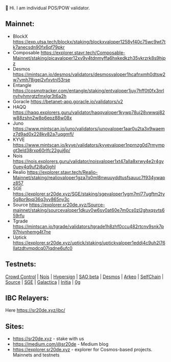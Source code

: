 👋 Hi. I am individual POS/POW validator.
## Mainnet:
- BlockX https://exp.utsa.tech/blockx/staking/blockxvaloper1258yf40c75wc9wt7tk7anecsdn90fx6qf79pkr
- Composable https://explorer.stavr.tech/Composable-Mainnet/staking/picavaloper12xv9v4tdnmyffa6hxkedkzh35vkrzrk8s9hjpz
- Desmos https://mintscan.io/desmos/validators/desmosvaloper1hcafnxmh0dtsw2w7vmh78jgej2vfxvtnl53rse
- Entangle https://cosmotracker.com/entangle/staking/entvaloper1juy7hff0t0fx3nrlnvhyhmrgtzfmxlgr3t6a2h
- Goracle https://betanet-app.goracle.io/validators/v2
- HAQQ https://haqq.explorers.guru/validator/haqqvaloper1kywp78uj28vwwqj82w88zshn2w8p6epz88w08x
- Juno https://www.mintscan.io/juno/validators/junovaloper1aar0u2ta3x9waemz7d9ad0x228kv82a7uqgmfl/
- KYVE https://www.mintscan.io/kyve/validators/kyvevaloper1nprnzg0d7rmympgt3eld38rxp60rlfc22guj6p/
- Nois https://nois.explorers.guru/validator/noisvaloper1xt47alla8xrwy4e2r4gv0uey4q9uf2j8a0jghl
- Realio https://explorer.stavr.tech/Realio-Mainnet/staking/realiovaloper1gza7q0ml8nwuuyddtusfsauuc7f934ywapz857
- SGE https://explorer.sr20de.xyz/SGE/staking/sgevaloper1ygm7ml77ugftm2ty5g8pr9pqj36q3yy865ny3c
- Source https://explorer.sr20de.xyz/Source-mainnet/staking/sourcevaloper1dkuv0w6sv0at60e7m0cs0zl2ghxqsvts659rfu
- Tgrade https://mintscan.io/tgrade/validators/tgrade1h8zhf0ccu482rtcnv9snk7p97hjynhemg4t7ne
- Uptick https://explorer.sr20de.xyz/uptick/staking/uptickvaloper1eddj4c9uh2l76llatzdtvmpdcq07lqdne6ufc0

## Testnets:

[Crowd Control](https://explorer.sr20de.xyz/Crowd%20Control%20testnet/staking/ccvaloper18nyh27lwp5dp8j396srrvq52hufeu9vst2fs7g) | [Nois](https://explorer.sr20de.xyz/nois-testnet/staking/noisvaloper1j2nyll7ll64pwkv9270juletq4fq7y8up0elg8) | [Hypersign](https://explorer.sr20de.xyz/Hypersign-testnet/staking/hidvaloper13qdlktc9klx6l2emx3gwjwc0g9x2lntezd3tqr) | [SAO beta](https://explorer.sao.network/sao-beta/staking/saovaloper1k5xys8pla7aacd4z43jax7wnf03zkrjjz82evk) | [Desmos](https://testnet.ping.pub/desmos/staking/desmosvaloper1rrzpxa996ga4czzwn7nn4nmla0tpy23uhxf93v) | [Arkeo](https://exp.utsa.tech/arkeo-test/staking/tarkeovaloper1z6fn72t5kxrhs7p53k3w2mywu397c4ngfcr4lp)  | [SelfChain](https://explorer.stavr.tech/Selfchain-testnet/staking/selfvaloper1zj7rjau0raktwes7mcp6wvr0mcc56qujeausx9)  | [Source](https://explorer.sr20de.xyz/Source-testnet/staking/sourcevaloper1dkuv0w6sv0at60e7m0cs0zl2ghxqsvts659rfu) | [SGE](https://explorer.sr20de.xyz/SGE-Testnet/staking/sgevaloper1gn2dsxxgndg6x9azgl5p6vx5np7v8pemda6uzp)
  | [Galactica](https://explorer.nodeshub.online/galactica_Testnet/staking/galavaloper1frk2xpymdg4pwveaqleh2yrsyg75273zwhy03f)
  | [Initia](https://scan.testnet.initia.xyz/initiation-1/validators/initvaloper18eltknswajterrnzjtarwhzuqwv3x68qj5tsmv) | [0g](https://testnet.0g.explorers.guru/validator/0gvaloper1zthpgkcljwqyml6gpg278jddam08dz3nel3mxz)
## IBC Relayers:  
Here https://sr20de.xyz/ibc/

## Sites:
- https://sr20de.xyz - stake with us
- https://medium.com/@sr20de - Medium blog
- https://explorer.sr20de.xyz - explorer for Cosmos-based projects. Mainnets and testnets



<!---
Sr20dem/Sr20dem is a ✨ special ✨ repository because its `README.md` (this file) appears on your GitHub profile.
You can click the Preview link to take a look at your changes.
--->
